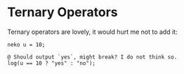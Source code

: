 # Ternary Operators
Ternary operators are lovely, it would hurt me not to add it:
```
neko u = 10;

@ Should output `yes`, might break? I do not think so.
log(u == 10 ? "yes" : "no");
```
